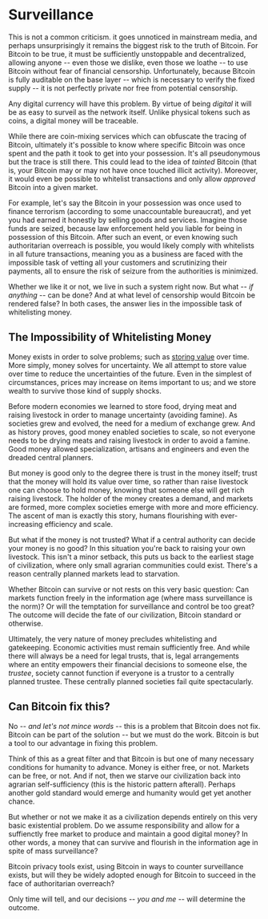 # Surveillance

This is not a common criticism.
it goes unnoticed in mainstream media,
 and perhaps unsurprisingly it remains the
 biggest risk to the truth of Bitcoin.
For Bitcoin to be true, it must be sufficiently
 unstoppable and decentralized, allowing anyone
 -- even those we dislike, even those we loathe --
 to use Bitcoin without fear of
 financial censorship.
Unfortunately, because Bitcoin is fully
 auditable on the base layer
 -- which is necessary to verify the fixed supply --
 it is not perfectly private nor free
 from potential censorship.

Any digital currency will have this problem.
By virtue of being *digital* it will be
 as easy to surveil as the network itself.
Unlike physical tokens such as coins,
 a digital money will be traceable.

While there are coin-mixing services which can
 obfuscate the tracing of Bitcoin,
 ultimately it's possible to know
 where specific Bitcoin was once spent and
 the path it took to get into your possession.
It's all pseudonymous but the trace is still there.
This could lead to the idea of *tainted* Bitcoin
 (that is, your Bitcoin may or may not have once
 touched illicit activity).
Moreover, it would even be possible to whitelist
 transactions and only allow *approved*
 Bitcoin into a given market.

For example, let's say the Bitcoin in your
 possession was once used to finance terrorism
 (according to some unaccountable bureaucrat),
 and yet you had earned it honestly by
 selling goods and services.
Imagine those funds are seized,
 because law enforcement held you liable for
 being in possession of this Bitcoin.
After such an event, or even knowing
 such authoritarian overreach is possible,
 you would likely comply with whitelists
 in all future transactions, meaning you as
 a business are faced with the impossible task
 of vetting all your customers and scrutinizing
 their payments, all to ensure the
 risk of seizure from the authorities is
 minimized.

Whether we like it or not, we live in such
 a system right now.
But what -- *if anything* -- can be done?
And at what level of censorship would
 Bitcoin be rendered false?
In both cases, the answer lies in the impossible
 task of whitelisting money.


## The Impossibility of Whitelisting Money

Money exists in order to solve
 problems; such as
 [storing value](../bitcoin-as-money/store-of-value.md)
 over time.
More simply, money solves for uncertainty.
We all attempt to store value over time
 to reduce the
 uncertainties of the future.
Even in the simplest of circumstances,
 prices may increase on items important to us;
 and we store wealth to survive those kind
 of supply shocks.

Before modern economies we learned to
 store food, drying meat and raising 
 livestock in order to manage uncertainty
 (avoiding famine).
As societies grew and evolved, the need
 for a medium of exchange grew.
And as history proves,
 good money enabled societies to scale,
 so not everyone needs to be
 drying meats and raising 
 livestock in order to avoid a famine.
Good money allowed specialization, artisans
 and engineers and even the dreaded
 central planners.

But money is good only
 to the degree there is trust in the money itself;
 trust that the money will hold its value over
 time, so rather than raise livestock one
 can choose to hold money, knowing that 
 someone else will get rich raising livestock.
The holder of the money creates a demand,
 and markets are formed, more complex
 societies emerge with more and more efficiency.
The ascent of man is exactly this story,
 humans flourishing with ever-increasing
 efficiency and scale.

But what if the money is not trusted?
What if a central authority can decide
 your money is no good?
In this situation you're back to raising
 your own livestock.
This isn't a minor setback,
 this puts us back to the earliest
 stage of civilization, where
 only small agrarian communities
 could exist.
There's a reason centrally planned
 markets lead to starvation.

Whether Bitcoin can survive or not rests
 on this very basic question:
Can markets function freely
 in the information age
 (where mass surveillance is the norm)?
Or will the temptation for
 surveillance and control
 be too great?
The outcome will decide the
 fate of our civilization,
 Bitcoin standard or otherwise.

Ultimately, the very nature of money
 precludes whitelisting and gatekeeping.
Economic activities must remain
 sufficiently free.
And while there will always
 be a need for legal trusts, that is,
 legal arrangements where an entity
 empowers their financial decisions
 to someone else, the *trustee*,
 society cannot function
 if everyone is a trustor to
 a centrally planned trustee.
These centrally planned societies
 fail
 quite
 spectacularly.


## Can Bitcoin fix this?

No -- *and let's not mince words* --
 this is a problem that
 Bitcoin does not fix.
Bitcoin can be part of the 
 solution -- but we must do
 the work.
Bitcoin is but a tool to our
 advantage in fixing this problem.

Think of this as a 
 great filter
 and that Bitcoin is but
 one of many necessary
 conditions for humanity
 to advance.
Money is either free, or not.
Markets can be free, or not.
And if not, then we starve
 our civilization back into
 agrarian self-sufficiency
 (this is the historic pattern afterall).
Perhaps another gold standard
 would emerge and humanity
 would get yet another chance.

But whether or not we make it
 as a civilization depends
 entirely on this very 
 basic existential problem.
Do we assume responsibility
 and allow
 for a suffienctly free market
 to produce and maintain
 a good digital money?
In other words, a money that
 can survive and flourish in the
 information age in spite of mass
 surveillance?

Bitcoin privacy tools exist,
 using Bitcoin in ways to counter
 surveillance exists, but
 will they be widely adopted
 enough for Bitcoin to succeed
 in the face of authoritarian
 overreach?

Only time will tell, and our decisions
 -- *you and me* -- will determine the outcome.



